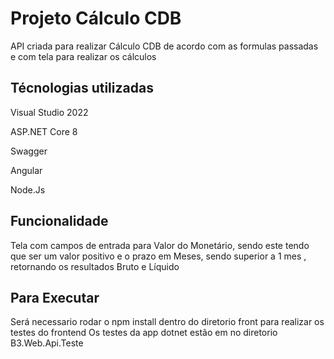 
# Projeto Cálculo CDB

API criada para realizar Cálculo CDB de acordo com as formulas passadas e com tela para realizar os cálculos

## Técnologias utilizadas
Visual Studio 2022 

ASP.NET Core 8

Swagger

Angular

Node.Js

## Funcionalidade

Tela com campos de entrada para Valor do Monetário, sendo este tendo que ser um valor positivo e o prazo em Meses, sendo superior a 1 mes , retornando os resultados Bruto e Líquido
## Para Executar

Será necessario rodar o npm install dentro do diretorio front para realizar os testes do frontend Os testes da app dotnet estão em no diretorio B3.Web.Api.Teste
